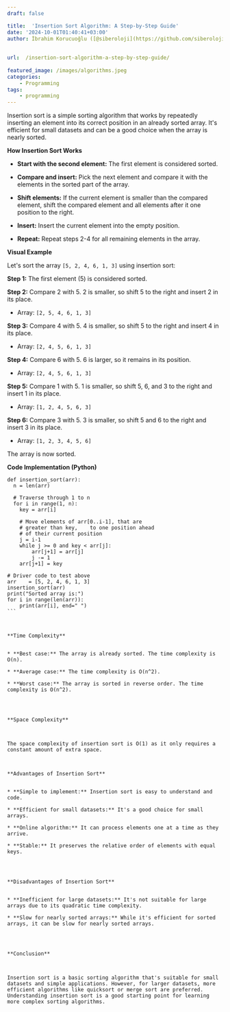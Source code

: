 ```yaml
---
draft: false

title:  'Insertion Sort Algorithm: A Step-by-Step Guide'
date: '2024-10-01T01:40:41+03:00'
author: İbrahim Korucuoğlu ([@siberoloji](https://github.com/siberoloji))
 
 
url:  /insertion-sort-algorithm-a-step-by-step-guide/
 
featured_image: /images/algorithms.jpeg
categories:
    - Programming
tags:
    - programming
---
```



Insertion sort is a simple sorting algorithm that works by repeatedly inserting an element into its correct position in an already sorted array. It's efficient for small datasets and can be a good choice when the array is nearly sorted.



**How Insertion Sort Works**


* **Start with the second element:** The first element is considered sorted.

* **Compare and insert:** Pick the next element and compare it with the elements in the sorted part of the array.

* **Shift elements:** If the current element is smaller than the compared element, shift the compared element and all elements after it one position to the right.

* **Insert:** Insert the current element into the empty position.

* **Repeat:** Repeat steps 2-4 for all remaining elements in the array.




**Visual Example**



Let's sort the array `[5, 2, 4, 6, 1, 3]` using insertion sort:



**Step 1:** The first element (5) is considered sorted.



**Step 2:** Compare 2 with 5. 2 is smaller, so shift 5 to the right and insert 2 in its place.


* Array: `[2, 5, 4, 6, 1, 3]`




**Step 3:** Compare 4 with 5. 4 is smaller, so shift 5 to the right and insert 4 in its place.


* Array: `[2, 4, 5, 6, 1, 3]`




**Step 4:** Compare 6 with 5. 6 is larger, so it remains in its position.


* Array: `[2, 4, 5, 6, 1, 3]`




**Step 5:** Compare 1 with 5. 1 is smaller, so shift 5, 6, and 3 to the right and insert 1 in its place.


* Array: `[1, 2, 4, 5, 6, 3]`




**Step 6:** Compare 3 with 5. 3 is smaller, so shift 5 and 6 to the right and insert 3 in its place.


* Array: `[1, 2, 3, 4, 5, 6]`




The array is now sorted.



**Code Implementation (Python)**


<!-- wp:code -->
<pre class="wp-block-code"><code lang="python" class="language-python">def insertion_sort(arr):
  n = len(arr)

  # Traverse through 1 to n
  for i in range(1, n):
    key = arr[i]

    # Move elements of arr[0..i-1], that are
    # greater than key,    to one position ahead
    # of their current position
    j = i-1
    while j >= 0 and key < arr[j]:
        arr[j+1] = arr[j]
        j -= 1
    arr[j+1] = key

# Driver code to test above
arr    = [5, 2, 4, 6, 1, 3]
insertion_sort(arr)
print("Sorted array is:")
for i in range(len(arr)):
    print(arr[i], end=" ")
```



**Time Complexity**


* **Best case:** The array is already sorted. The time complexity is O(n).

* **Average case:** The time complexity is O(n^2).

* **Worst case:** The array is sorted in reverse order. The time complexity is O(n^2).




**Space Complexity**



The space complexity of insertion sort is O(1) as it only requires a constant amount of extra space.



**Advantages of Insertion Sort**


* **Simple to implement:** Insertion sort is easy to understand and code.

* **Efficient for small datasets:** It's a good choice for small arrays.

* **Online algorithm:** It can process elements one at a time as they arrive.

* **Stable:** It preserves the relative order of elements with equal keys.




**Disadvantages of Insertion Sort**


* **Inefficient for large datasets:** It's not suitable for large arrays due to its quadratic time complexity.

* **Slow for nearly sorted arrays:** While it's efficient for sorted arrays, it can be slow for nearly sorted arrays.




**Conclusion**



Insertion sort is a basic sorting algorithm that's suitable for small datasets and simple applications. However, for larger datasets, more efficient algorithms like quicksort or merge sort are preferred. Understanding insertion sort is a good starting point for learning more complex sorting algorithms.
